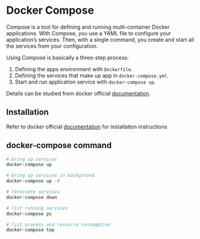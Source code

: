 # Docker Compose

Compose is a tool for defining and running multi-container Docker applications. With Compose, you use a YAML file to configure your application’s services. Then, with a single command, you create and start all the services from your configuration.

Using Compose is basically a three-step process:

1. Defining the apps environment with `Dockerfile`.
2. Defining the services that make up app in `docker-compose.yml`.
3. Start and run application service with `docker-compose up`.

Details can be studied from docker official [documentation](https://docs.docker.com/compose/).

## Installation

Refer to docker official [documentation](https://docs.docker.com/compose/install/) for installation instructions 

## docker-compose command

```bash 
# bring up services
docker-compose up

# bring up services in background
docker-compose up -d

# terminate services
docker-compose down

# list running services
docker-compose ps

# list process and resource consumption
docker-compose top
```